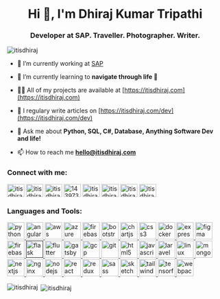 
<h1 align="center">Hi 👋, I'm Dhiraj Kumar Tripathi</h1>
<h3 align="center"> Developer at SAP. Traveller. Photographer. Writer.</h3>

<p align="left"> <img src="https://komarev.com/ghpvc/?username=itisdhiraj&color=brightgreen" alt="itisdhiraj" /> </p>

- 🔭 I’m currently working at [SAP](https://sap.com)

- 🌱 I’m currently learning to **navigate through life 🚢**

- 👨‍💻 All of my projects are available at [https://itisdhiraj.com](https://itisdhiraj.com)

- 📝 I regulary write articles on [https://itisdhiraj.com/dev](https://itisdhiraj.com/dev)

- 💬 Ask me about **Python, SQL, C#, Database, Anything Software Dev and life!**

- 📫 How to reach me **hello@itisdhiraj.com**

<p align="left">
<h3 align="left">Connect with me:</h3>
<a href="https://linkedin.com/in/itisdhiraj" target="blank"><img align="center" src="https://cdn.jsdelivr.net/npm/simple-icons@3.0.1/icons/linkedin.svg" alt="itisdhiraj" height="30" width="40" /></a>
<a href="https://dev.to/itisdhiraj" target="blank"><img align="center" src="https://cdn.jsdelivr.net/npm/simple-icons@3.0.1/icons/dev-dot-to.svg" alt="itisdhiraj" height="30" width="40" /></a>
<a href="https://twitter.com/itisdhiraj" target="blank"><img align="center" src="https://cdn.jsdelivr.net/npm/simple-icons@3.0.1/icons/twitter.svg" alt="itisdhiraj" height="30" width="40" /></a>
<a href="https://stackoverflow.com/users/14397379" target="blank"><img align="center" src="https://cdn.jsdelivr.net/npm/simple-icons@3.0.1/icons/stackoverflow.svg" alt="14397379" height="30" width="40" /></a>
<a href="https://people.sap.com/itisdhiraj" target="blank"><img align="center" src="https://cdn.jsdelivr.net/npm/simple-icons@3.0.1/icons/sap.svg" alt="itisdhiraj" height="30" width="40" /></a>
<a href="https://fb.com/itisdhiraj" target="blank"><img align="center" src="https://cdn.jsdelivr.net/npm/simple-icons@3.0.1/icons/facebook.svg" alt="itisdhiraj" height="30" width="40" /></a>
<a href="https://instagram.com/itisdhiraj" target="blank"><img align="center" src="https://cdn.jsdelivr.net/npm/simple-icons@3.0.1/icons/instagram.svg" alt="itisdhiraj" height="30" width="40" /></a>
<a href="https://medium.com/itisdhiraj" target="blank"><img align="center" src="https://cdn.jsdelivr.net/npm/simple-icons@3.0.1/icons/medium.svg" alt="itisdhiraj" height="30" width="40" /></a>
</p>

<h3 align="left">Languages and Tools:</h3>
<p align="left">
<a href="https://www.python.org" target="_blank"> <img src="https://devicons.github.io/devicon/devicon.git/icons/python/python-original.svg" alt="python" width="40" height="40"/> </a>
<a href="https://angular.io" target="_blank"> <img src="https://devicons.github.io/devicon/devicon.git/icons/angularjs/angularjs-original.svg" alt="angularjs" width="40" height="40"/> </a>
<a href="https://aws.amazon.com" target="_blank"> <img src="https://devicons.github.io/devicon/devicon.git/icons/amazonwebservices/amazonwebservices-original-wordmark.svg" alt="aws" width="40" height="40"/> </a>
<a href="https://azure.microsoft.com/en-in/" target="_blank"> <img src="https://www.vectorlogo.zone/logos/microsoft_azure/microsoft_azure-icon.svg" alt="azure" width="40" height="40"/> </a>
<a href="https://www.djangoproject.com/" target="_blank"> <img src="https://www.vectorlogo.zone/logos/djangoproject/djangoproject-icon.svg" alt="firebase" width="40" height="40"/> </a>
<a href="https://getbootstrap.com" target="_blank"> <img src="https://devicons.github.io/devicon/devicon.git/icons/bootstrap/bootstrap-plain.svg" alt="bootstrap" width="40" height="40"/> </a>
<a href="https://www.chartjs.org" target="_blank"> <img src="https://www.chartjs.org/media/logo-title.svg" alt="chartjs" width="40" height="40"/> </a>
<a href="https://www.w3schools.com/css/" target="_blank"> <img src="https://devicons.github.io/devicon/devicon.git/icons/css3/css3-original-wordmark.svg" alt="css3" width="40" height="40"/> </a>
<a href="https://www.docker.com/" target="_blank"> <img src="https://devicons.github.io/devicon/devicon.git/icons/docker/docker-original-wordmark.svg" alt="docker" width="40" height="40"/> </a>
<a href="https://expressjs.com" target="_blank"> <img src="https://devicons.github.io/devicon/devicon.git/icons/express/express-original-wordmark.svg" alt="express" width="40" height="40"/> </a>
<a href="https://www.figma.com/" target="_blank"> <img src="https://www.vectorlogo.zone/logos/figma/figma-icon.svg" alt="figma" width="40" height="40"/>
</a>
<a href="https://firebase.google.com/" target="_blank"> <img src="https://www.vectorlogo.zone/logos/firebase/firebase-icon.svg" alt="firebase" width="40" height="40"/> </a>
<a href="" target="_blank"> <img src="https://www.vectorlogo.zone/logos/pocoo_flask/pocoo_flask-icon.svg" alt="flask" width="40" height="40"/> </a>
<a href="https://flutter.dev" target="_blank"> <img src="https://www.vectorlogo.zone/logos/flutterio/flutterio-icon.svg" alt="flutter" width="40" height="40"/> </a>
<a href="https://www.gatsbyjs.com/" target="_blank"> <img src="https://www.vectorlogo.zone/logos/gatsbyjs/gatsbyjs-icon.svg" alt="gatsby" width="40" height="40"/> </a>
<a href="https://cloud.google.com" target="_blank"> <img src="https://www.vectorlogo.zone/logos/google_cloud/google_cloud-icon.svg" alt="gcp" width="40" height="40"/> </a>
<a href="https://git-scm.com/" target="_blank"> <img src="https://www.vectorlogo.zone/logos/git-scm/git-scm-icon.svg" alt="git" width="40" height="40"/> </a>
<a href="https://www.w3.org/html/" target="_blank"> <img src="https://devicons.github.io/devicon/devicon.git/icons/html5/html5-original-wordmark.svg" alt="html5" width="40" height="40"/> </a>
<a href="https://developer.mozilla.org/en-US/docs/Web/JavaScript" target="_blank"> <img src="https://devicons.github.io/devicon/devicon.git/icons/javascript/javascript-original.svg" alt="javascript" width="40" height="40"/> </a>
<a href="https://laravel.com/" target="_blank"> <img src="https://devicons.github.io/devicon/devicon.git/icons/laravel/laravel-plain-wordmark.svg" alt="laravel" width="40" height="40"/> </a>
<a href="https://www.linux.org/" target="_blank"> <img src="https://devicons.github.io/devicon/devicon.git/icons/linux/linux-original.svg" alt="linux" width="40" height="40"/> </a> <a href="https://www.mongodb.com/" target="_blank"> <img src="https://devicons.github.io/devicon/devicon.git/icons/mongodb/mongodb-original-wordmark.svg" alt="mongodb" width="40" height="40"/></a>
<a href="https://nextjs.org/" target="_blank"> <img src="https://cdn.worldvectorlogo.com/logos/nextjs-3.svg" alt="nextjs" width="40" height="40"/> </a> 
<a href="https://www.nginx.com" target="_blank"> <img src="https://devicons.github.io/devicon/devicon.git/icons/nginx/nginx-original.svg" alt="nginx" width="40" height="40"/> </a>
<a href="https://nodejs.org" target="_blank"> <img src="https://devicons.github.io/devicon/devicon.git/icons/nodejs/nodejs-original-wordmark.svg" alt="nodejs" width="40" height="40"/> </a>
<a href="https://reactjs.org/" target="_blank"> <img src="https://devicons.github.io/devicon/devicon.git/icons/react/react-original-wordmark.svg" alt="react" width="40" height="40"/> </a>
<a href="https://redux.js.org" target="_blank"> <img src="https://devicons.github.io/devicon/devicon.git/icons/redux/redux-original.svg" alt="redux" width="40" height="40"/> </a>
<a href="https://sass-lang.com" target="_blank"> <img src="https://devicons.github.io/devicon/devicon.git/icons/sass/sass-original.svg" alt="sass" width="40" height="40"/> </a>
<a href="https://www.sketch.com/" target="_blank"> <img src="https://www.vectorlogo.zone/logos/sketchapp/sketchapp-icon.svg" alt="sketch" width="40" height="40"/> </a>
<a href="https://tailwindcss.com/" target="_blank"> <img src="https://www.vectorlogo.zone/logos/tailwindcss/tailwindcss-icon.svg" alt="tailwind" width="40" height="40"/> </a>
<a href="https://www.tensorflow.org" target="_blank"> <img src="https://www.vectorlogo.zone/logos/tensorflow/tensorflow-icon.svg" alt="tensorflow" width="40" height="40"/> </a>
<a href="https://webpack.js.org" target="_blank"> <img src="https://devicons.github.io/devicon/devicon.git/icons/webpack/webpack-original.svg" alt="webpack" width="40" height="40"/> </a> </p>

<p><img align="left" src="https://github-readme-stats.vercel.app/api/top-langs/?username=itisdhiraj&layout=compact" alt="itisdhiraj" /></p>

<p>&nbsp;<img align="center" src="https://github-readme-stats.vercel.app/api?username=itisdhiraj&show_icons=true" alt="itisdhiraj" /></p>

